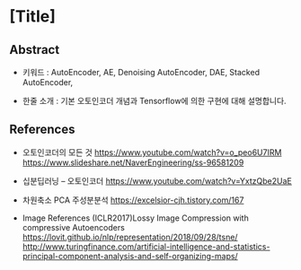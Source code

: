 # [Title]

## Abstract

- 키워드 : AutoEncoder, AE, Denoising AutoEncoder, DAE, Stacked AutoEncoder, 

- 한줄 소개 : 기본 오토인코더 개념과 Tensorflow에 의한 구현에 대해 설명합니다.

## References

- 오토인코더의 모든 것
    https://www.youtube.com/watch?v=o_peo6U7IRM
    https://www.slideshare.net/NaverEngineering/ss-96581209
- 십분딥러닝 – 오토인코더
    https://www.youtube.com/watch?v=YxtzQbe2UaE
- 차원축소 PCA 주성분분석
    https://excelsior-cjh.tistory.com/167

- Image References
    (ICLR2017)Lossy Image Compression with compressive Autoencoders
    https://lovit.github.io/nlp/representation/2018/09/28/tsne/
    http://www.turingfinance.com/artificial-intelligence-and-statistics-principal-component-analysis-and-self-organizing-maps/
